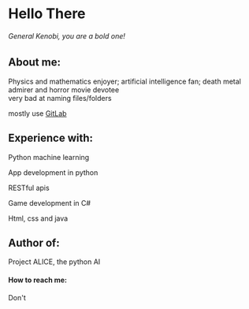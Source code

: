 # Hello There

###### General Kenobi, you are a bold one!

## About me:

Physics and mathematics enjoyer; artificial intelligence fan; death metal admirer and horror movie devotee
<br />
very bad at naming files/folders

mostly use [GitLab](https://gitlab.com/brohgue)
## Experience with:

Python machine learning

App development in python

RESTful apis

Game development in C#

Html, css and java

## Author of:
 
Project ALICE, the python AI

#### How to reach me:

Don't
